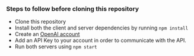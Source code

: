 ### Steps to follow before cloning this repository
- Clone this repository
- Install both the client and server dependencies by running `npm install`
- Create an [OpenAI account](https://openai.com/api)
- Add an API Key to your account in order to communicate with the API.
- Run both servers using `npm start`
